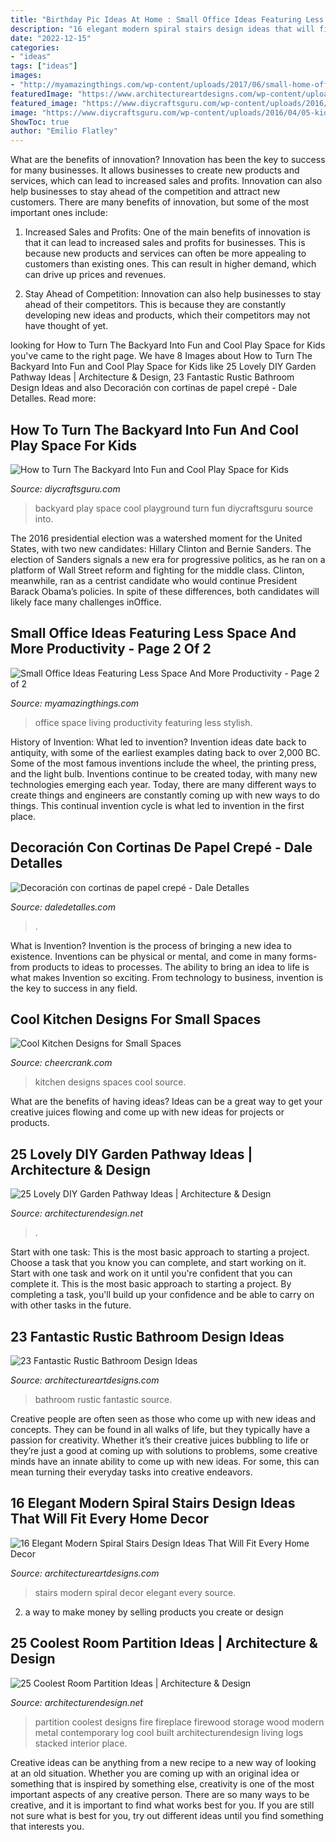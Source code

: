 ```yaml
---
title: "Birthday Pic Ideas At Home : Small Office Ideas Featuring Less Space And More Productivity"
description: "16 elegant modern spiral stairs design ideas that will fit every home decor"
date: "2022-12-15"
categories:
- "ideas"
tags: ["ideas"]
images:
- "http://myamazingthings.com/wp-content/uploads/2017/06/small-home-office-11.jpg"
featuredImage: "https://www.architectureartdesigns.com/wp-content/uploads/2015/01/73.jpg"
featured_image: "https://www.diycraftsguru.com/wp-content/uploads/2016/04/05-kids-backyard-playground.jpg"
image: "https://www.diycraftsguru.com/wp-content/uploads/2016/04/05-kids-backyard-playground.jpg"
ShowToc: true
author: "Emilio Flatley"
---
```



What are the benefits of innovation?
Innovation has been the key to success for many businesses. It allows businesses to create new products and services, which can lead to increased sales and profits. Innovation can also help businesses to stay ahead of the competition and attract new customers.
There are many benefits of innovation, but some of the most important ones include:

1) Increased Sales and Profits: One of the main benefits of innovation is that it can lead to increased sales and profits for businesses. This is because new products and services can often be more appealing to customers than existing ones. This can result in higher demand, which can drive up prices and revenues.

2) Stay Ahead of Competition: Innovation can also help businesses to stay ahead of their competitors. This is because they are constantly developing new ideas and products, which their competitors may not have thought of yet.

	

		
looking for How to Turn The Backyard Into Fun and Cool Play Space for Kids you've came to the right page. We have 8 Images about How to Turn The Backyard Into Fun and Cool Play Space for Kids like 25 Lovely DIY Garden Pathway Ideas | Architecture &amp; Design, 23 Fantastic Rustic Bathroom Design Ideas and also Decoración con cortinas de papel crepé - Dale Detalles. Read more:
		
    
## How To Turn The Backyard Into Fun And Cool Play Space For Kids

<img loading=lazy src="https://www.diycraftsguru.com/wp-content/uploads/2016/04/05-kids-backyard-playground.jpg" onerror="this.onerror=null;this.src='https://tse1.mm.bing.net/th?id=OIP.4mVrmaXq3uZSdz-94DEJ5QHaJ4&amp;pid=15.1';" alt="How to Turn The Backyard Into Fun and Cool Play Space for Kids">

_Source: diycraftsguru.com_

>backyard play space cool playground turn fun diycraftsguru source into. 

	

The 2016 presidential election was a watershed moment for the United States, with two new candidates: Hillary Clinton and Bernie Sanders. The election of Sanders signals a new era for progressive politics, as he ran on a platform of Wall Street reform and fighting for the middle class. Clinton, meanwhile, ran as a centrist candidate who would continue President Barack Obama’s policies. In spite of these differences, both candidates will likely face many challenges inOffice.

    
## Small Office Ideas Featuring Less Space And More Productivity - Page 2 Of 2

<img loading=lazy src="http://myamazingthings.com/wp-content/uploads/2017/06/small-home-office-11.jpg" onerror="this.onerror=null;this.src='https://tse4.mm.bing.net/th?id=OIP._mlrkrEBiOh5gJGu0puD3AHaKA&amp;pid=15.1';" alt="Small Office Ideas Featuring Less Space And More Productivity - Page 2 of 2">

_Source: myamazingthings.com_

>office space living productivity featuring less stylish. 

	

History of Invention: What led to invention?
Invention ideas date back to antiquity, with some of the earliest examples dating back to over 2,000 BC. Some of the most famous inventions include the wheel, the printing press, and the light bulb. Inventions continue to be created today, with many new technologies emerging each year. Today, there are many different ways to create things and engineers are constantly coming up with new ways to do things. This continual invention cycle is what led to invention in the first place.

    
## Decoración Con Cortinas De Papel Crepé - Dale Detalles

<img loading=lazy src="https://i2.wp.com/www.daledetalles.com/wp-content/uploads/2016/08/decoracion-con-papel-creppe.jpg?resize=554%2C826" onerror="this.onerror=null;this.src='https://tse1.mm.bing.net/th?id=OIP.znpp81f76seesjLyI5JflgHaLC&amp;pid=15.1';" alt="Decoración con cortinas de papel crepé - Dale Detalles">

_Source: daledetalles.com_

>. 

	

What is Invention?
Invention is the process of bringing a new idea to existence. Inventions can be physical or mental, and come in many forms- from products to ideas to processes. The ability to bring an idea to life is what makes Invention so exciting. From technology to business, invention is the key to success in any field.

    
## Cool Kitchen Designs For Small Spaces

<img loading=lazy src="https://www.cheercrank.com/wp-content/uploads/2016/03/12-u-shaped-kitchen.jpg" onerror="this.onerror=null;this.src='https://tse3.mm.bing.net/th?id=OIP.SZHoD1sxvDYgHenf7VUO3QHaJ4&amp;pid=15.1';" alt="Cool Kitchen Designs for Small Spaces">

_Source: cheercrank.com_

>kitchen designs spaces cool source. 

	

What are the benefits of having ideas?
Ideas can be a great way to get your creative juices flowing and come up with new ideas for projects or products.

    
## 25 Lovely DIY Garden Pathway Ideas | Architecture &amp; Design

<img loading=lazy src="https://cdn.architecturendesign.net/wp-content/uploads/2014/08/25-Lovely-DIY-Garden-Pathway-Ideas-24.jpg" onerror="this.onerror=null;this.src='https://tse1.mm.bing.net/th?id=OIP.d5FqDeewhvs3-kTz2O6aEAHaKK&amp;pid=15.1';" alt="25 Lovely DIY Garden Pathway Ideas | Architecture &amp; Design">

_Source: architecturendesign.net_

>. 

	

Start with one task: This is the most basic approach to starting a project. Choose a task that you know you can complete, and start working on it.
Start with one task and work on it until you're confident that you can complete it. This is the most basic approach to starting a project. By completing a task, you'll build up your confidence and be able to carry on with other tasks in the future.

    
## 23 Fantastic Rustic Bathroom Design Ideas

<img loading=lazy src="https://www.architectureartdesigns.com/wp-content/uploads/2013/09/174.jpg" onerror="this.onerror=null;this.src='https://tse1.mm.bing.net/th?id=OIP.zVoRnO41JDIfKSajvr8YWwHaJ7&amp;pid=15.1';" alt="23 Fantastic Rustic Bathroom Design Ideas">

_Source: architectureartdesigns.com_

>bathroom rustic fantastic source. 

	

Creative people are often seen as those who come up with new ideas and concepts. They can be found in all walks of life, but they typically have a passion for creativity. Whether it’s their creative juices bubbling to life or they’re just a good at coming up with solutions to problems, some creative minds have an innate ability to come up with new ideas. For some, this can mean turning their everyday tasks into creative endeavors.

    
## 16 Elegant Modern Spiral Stairs Design Ideas That Will Fit Every Home Decor

<img loading=lazy src="https://www.architectureartdesigns.com/wp-content/uploads/2015/01/73.jpg" onerror="this.onerror=null;this.src='https://tse3.mm.bing.net/th?id=OIP.s5Meg2Si7Ha2W_mFxf2rRwHaLH&amp;pid=15.1';" alt="16 Elegant Modern Spiral Stairs Design Ideas That Will Fit Every Home Decor">

_Source: architectureartdesigns.com_

>stairs modern spiral decor elegant every source. 

	

2. a way to make money by selling products you create or design

    
## 25 Coolest Room Partition Ideas | Architecture &amp; Design

<img loading=lazy src="http://cdn.architecturendesign.net/wp-content/uploads/2014/08/1742.jpg" onerror="this.onerror=null;this.src='https://tse3.mm.bing.net/th?id=OIP.ovTblCgTk6jpb7B_ULeNwAHaLI&amp;pid=15.1';" alt="25 Coolest Room Partition Ideas | Architecture &amp; Design">

_Source: architecturendesign.net_

>partition coolest designs fire fireplace firewood storage wood modern metal contemporary log cool built architecturendesign living logs stacked interior place. 

	

Creative ideas can be anything from a new recipe to a new way of looking at an old situation. Whether you are coming up with an original idea or something that is inspired by something else, creativity is one of the most important aspects of any creative person. There are so many ways to be creative, and it is important to find what works best for you. If you are still not sure what is best for you, try out different ideas until you find something that interests you.

